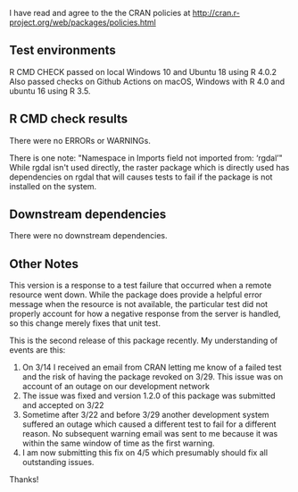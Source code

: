 I have read and agree to the the CRAN policies at
http://cran.r-project.org/web/packages/policies.html


## Test environments

R CMD CHECK passed on local Windows 10 and Ubuntu 18 using R 4.0.2 
Also passed checks on Github Actions on macOS, Windows with R 4.0
and ubuntu 16 using R 3.5.

## R CMD check results

There were no ERRORs or WARNINGs.

There is one note: "Namespace in Imports field not imported from: ‘rgdal’"
While rgdal isn't used directly, the raster package which is directly used
has dependencies on rgdal that will causes tests to fail if the package is
not installed on the system.

## Downstream dependencies

There were no downstream dependencies.

## Other Notes

This version is a response to a test failure that occurred when a remote resource went down. While the package does provide a helpful error message when the resource is not available, the particular test did not properly account for how a negative response from the server is handled, so this change merely fixes that unit test.

This is the second release of this package recently. My understanding of events are this: 
1) On 3/14 I received an email from CRAN letting me know of a failed test and the risk of having the package revoked on 3/29. This issue was on account of an outage on our development network
2) The issue was fixed and version 1.2.0 of this package was submitted and accepted on 3/22
3) Sometime after 3/22 and before 3/29 another development system suffered an outage which caused a different test to fail for a different reason. No subsequent warning email was sent to me because it was within the same window of time as the first warning.
4) I am now submitting this fix on 4/5 which presumably should fix all outstanding issues.


Thanks! 

